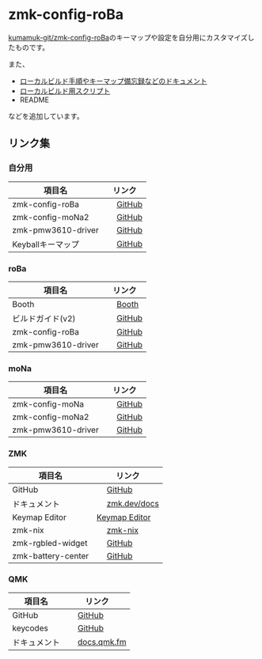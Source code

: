 # zmk-config-roBa
[kumamuk-git/zmk-config-roBa](https://github.com/kumamuk-git/zmk-config-roBa)のキーマップや設定を自分用にカスタマイズしたものです。

また、

- [ローカルビルド手順やキーマップ備忘録などのドキュメント](https://github.com/kot149/zmk-config-roBa/blob/main/docs)
- [ローカルビルド用スクリプト](https://github.com/kot149/zmk-config-roBa/blob/main/scripts)
- README

などを追加しています。

## リンク集

### 自分用
| 項目名 | リンク |
|---------|-------|
| zmk-config-roBa | <img src="https://github.com/favicon.ico" width="16" height="16"> [GitHub](https://github.com/kot149/zmk-config-roBa) |
| zmk-config-moNa2 | <img src="https://github.com/favicon.ico" width="16" height="16"> [GitHub](https://github.com/kot149/zmk-config-moNa2) |
| zmk-pmw3610-driver | <img src="https://github.com/favicon.ico" width="16" height="16"> [GitHub](https://github.com/kot149/zmk-pmw3610-driver) |
| Keyballキーマップ | <img src="https://github.com/favicon.ico" width="16" height="16"> [GitHub](https://github.com/kot149/keyball/blob/master/qmk_firmware/keyboards/keyball/keyball39/keymaps/viax/keymap.c) |

### roBa

| 項目名 | リンク |
|---------|-------|
| Booth | <img src="https://booth.pm/favicon.ico" width="16" height="16"> [Booth](https://kumamuk.booth.pm) |
| ビルドガイド(v2) | <img src="https://github.com/favicon.ico" width="16" height="16"> [GitHub](https://github.com/kumamuk-git/roBa/blob/main/doc/v2/buildguide_v2.md) |
| zmk-config-roBa | <img src="https://github.com/favicon.ico" width="16" height="16"> [GitHub](https://github.com/kumamuk-git/zmk-config-roBa) |
| zmk-pmw3610-driver | <img src="https://github.com/favicon.ico" width="16" height="16"> [GitHub](https://github.com/kumamuk-git/zmk-pmw3610-driver) |

### moNa

| 項目名 | リンク |
|---------|-------|
| zmk-config-moNa | <img src="https://github.com/favicon.ico" width="16" height="16"> [GitHub](https://github.com/sayu-hub/zmk-config-moNa) |
| zmk-config-moNa2 | <img src="https://github.com/favicon.ico" width="16" height="16"> [GitHub](https://github.com/sayu-hub/zmk-config-moNa2) |
| zmk-pmw3610-driver | <img src="https://github.com/favicon.ico" width="16" height="16"> [GitHub](https://github.com/sayu-hub/zmk-pmw3610-driver) |

### ZMK

| 項目名 | リンク |
|---------|-------|
| GitHub | <img src="https://github.com/favicon.ico" width="16" height="16"> [GitHub](https://github.com/zmkfirmware/zmk) |
| ドキュメント | <img src="https://raw.githubusercontent.com/zmkfirmware/zmk/refs/heads/main/docs/static/img/zmk_logo.svg" width="16" height="16"> [zmk.dev/docs](https://zmk.dev/docs) |
| Keymap Editor | [Keymap Editor](https://nickcoutsos.github.io/keymap-editor/) |
| zmk-nix | <img src="https://github.com/favicon.ico" width="16" height="16"> [zmk-nix](https://github.com/lilyinstarlight/zmk-nix) |
| zmk-rgbled-widget | <img src="https://github.com/favicon.ico" width="16" height="16"> [GitHub](https://github.com/caksoylar/zmk-rgbled-widget) |
| zmk-battery-center | <img src="https://github.com/favicon.ico" width="16" height="16"> [GitHub](https://github.com/kot149/zmk-battery-center) |

### QMK

| 項目名 | リンク |
|---------|-------|
| GitHub | <img src="https://github.com/favicon.ico" width="16" height="16"> [GitHub](https://github.com/qmk/qmk_firmware) |
| keycodes | <img src="https://github.com/favicon.ico" width="16" height="16"> [GitHub](https://github.com/qmk/qmk_firmware/blob/master/quantum/keycodes.h) |
| ドキュメント | <img src="https://docs.qmk.fm/favicon.ico" width="16" height="16"> [docs.qmk.fm](https://docs.qmk.fm) |
